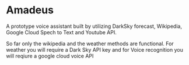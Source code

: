 # Amadeus
A prototype voice assistant built by utilizing DarkSky forecast, Wikipedia, Google Cloud Spech to Text and Youtube API.

So far only the wikipedia and the weather methods are functional. For weather you will require a Dark Sky API key and for Voice recognition you will reqiure a google cloud voice API
